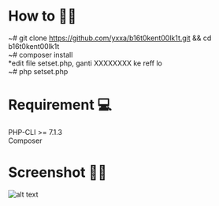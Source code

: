 # How to 🐱‍👤
~# git clone https://github.com/yxxa/b16t0kent00lk1t.git && cd b16t0kent00lk1t<br>
~# composer install<br>
*edit file setset.php, ganti XXXXXXXX ke reff lo<br>
~# php setset.php<br>

# Requirement 💻
PHP-CLI >= 7.1.3<br>
Composer

# Screenshot 🎉✨
![alt text](https://raw.githubusercontent.com/yxxa/b16t0kent00lk1t/master/ss3.png)
